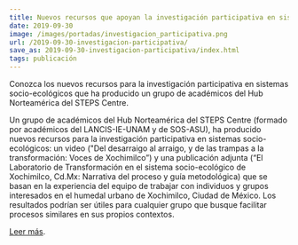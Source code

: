 ```yaml
---
title: Nuevos recursos que apoyan la investigación participativa en sistemas socio-ecológicos
date: 2019-09-30
image: /images/portadas/investigacion_participativa.png
url: /2019-09-30-investigacion-participativa/
save_as: 2019-09-30-investigacion-participativa/index.html
tags: publicación
---
```


Conozca los nuevos recursos para la investigación participativa en
sistemas socio-ecológicos que ha producido un grupo de académicos del
Hub Norteamérica del STEPS Centre.

Un grupo de académicos del Hub Norteamérica del STEPS Centre (formado
por académicos del LANCIS-IE-UNAM y de SOS-ASU), ha producido nuevos
recursos para la investigación participativa en sistemas
socio-ecológicos: un video ("Del desarraigo al arraigo, y de las
trampas a la transformación: Voces de Xochimilco”) y una publicación
adjunta (“El Laboratorio de Transformación en el sistema
socio-ecológico de Xochimilco, Cd.Mx: Narrativa del proceso y guía
metodológica) que se basan en la experiencia del equipo de trabajar
con individuos y grupos interesados en el humedal urbano de
Xochimilco, Ciudad de México. Los resultados podrían ser útiles para
cualquier grupo que busque facilitar procesos similares en sus propios
contextos.

[Leer más](https://steps-centre.org/news/new-resources-support-participatory-research-in-socio-ecological-systems/).
